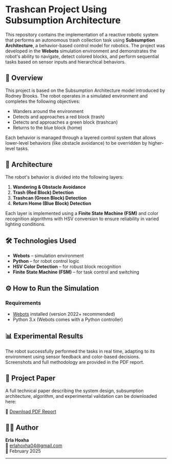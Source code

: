 # Trashcan Project Using Subsumption Architecture

This repository contains the implementation of a reactive robotic system that performs an autonomous trash collection task using **Subsumption Architecture**, a behavior-based control model for robotics. The project was developed in the **Webots** simulation environment and demonstrates the robot's ability to navigate, detect colored blocks, and perform sequential tasks based on sensor inputs and hierarchical behaviors.

## 🚀 Overview

This project is based on the Subsumption Architecture model introduced by Rodney Brooks. The robot operates in a simulated environment and completes the following objectives:

- Wanders around the environment
- Detects and approaches a red block (trash)
- Detects and approaches a green block (trashcan)
- Returns to the blue block (home)

Each behavior is managed through a layered control system that allows lower-level behaviors (like obstacle avoidance) to be overridden by higher-level tasks.

## 🧠 Architecture

The robot's behavior is divided into the following layers:

1. **Wandering & Obstacle Avoidance**
2. **Trash (Red Block) Detection**
3. **Trashcan (Green Block) Detection**
4. **Return Home (Blue Block) Detection**

Each layer is implemented using a **Finite State Machine (FSM)** and color recognition algorithms with HSV conversion to ensure reliability in varied lighting conditions.

## 🛠️ Technologies Used

- **Webots** – simulation environment
- **Python** – for robot control logic
- **HSV Color Detection** – for robust block recognition
- **Finite State Machine (FSM)** – for task control and switching

## ⚙️ How to Run the Simulation

### Requirements

- [Webots](https://cyberbotics.com) installed (version 2022+ recommended)
- Python 3.x (Webots comes with a Python controller)


## 📊 Experimental Results

The robot successfully performed the tasks in real time, adapting to its environment using sensor feedback and color-based decisions. Screenshots and full methodology are provided in the PDF report.

## 📄 Project Paper

A full technical paper describing the system design, subsumption architecture, algorithm, and experimental validation can be downloaded here:

📄 [Download PDF Report](./Implementing%20the%20Trashcan%20Project%20using%20Subsumption%20Architecture%20Erla%20Hoxha%20(1).pdf)

## 👩‍💻 Author
**Erla Hoxha**  
📧 erlahoxha04@gmail.com  
📅 February 2025

---

